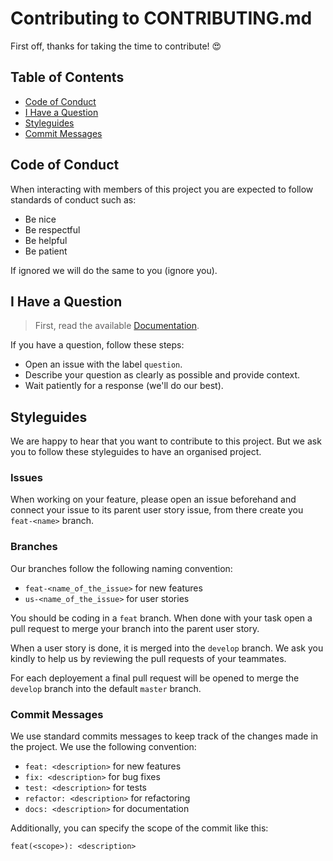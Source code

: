 # Contributing to CONTRIBUTING.md

First off, thanks for taking the time to contribute! 😍

## Table of Contents

- [Code of Conduct](#code-of-conduct)
- [I Have a Question](#i-have-a-question)
- [Styleguides](#styleguides)
- [Commit Messages](#commit-messages)


## Code of Conduct

When interacting with members of this project you are expected
to follow standards of conduct such as: 
- Be nice
- Be respectful
- Be helpful
- Be patient

If ignored we will do the same to you (ignore you).


## I Have a Question

> First, read the available [Documentation]().

If you have a question, follow these steps:
- Open an issue with the label `question`.
- Describe your question as clearly as possible and provide context.
- Wait patiently for a response (we'll do our best).


## Styleguides

We are happy to hear that you want to contribute to this project. But we ask you to follow these styleguides to have an organised project.

### Issues

When working on your feature, please open an issue beforehand and connect your issue to its parent user story issue, from there create you `feat-<name>` branch.

### Branches

Our branches follow the following naming convention:
- `feat-<name_of_the_issue>` for new features
- `us-<name_of_the_issue>` for user stories

You should be coding in a `feat` branch. When done with your task open a pull request to merge your branch into the parent user story.

When a user story is done, it is merged into the `develop` branch. We ask you kindly to help us by reviewing the pull requests of your teammates.

For each deployement a final pull request will be opened to merge the `develop` branch into the default `master` branch.

### Commit Messages

We use standard commits messages to keep track of the changes made in the project. We use the following convention:
- `feat: <description>` for new features
- `fix: <description>` for bug fixes
- `test: <description>` for tests
- `refactor: <description>` for refactoring
- `docs: <description>` for documentation

Additionally, you can specify the scope of the commit like this:

`feat(<scope>): <description>`